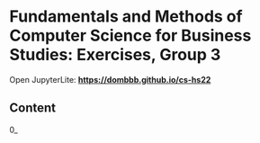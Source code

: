 # Fundamentals and Methods of Computer Science for Business Studies: Exercises, Group 3

Open JupyterLite: **https://dombbb.github.io/cs-hs22** 


## Content

0_
